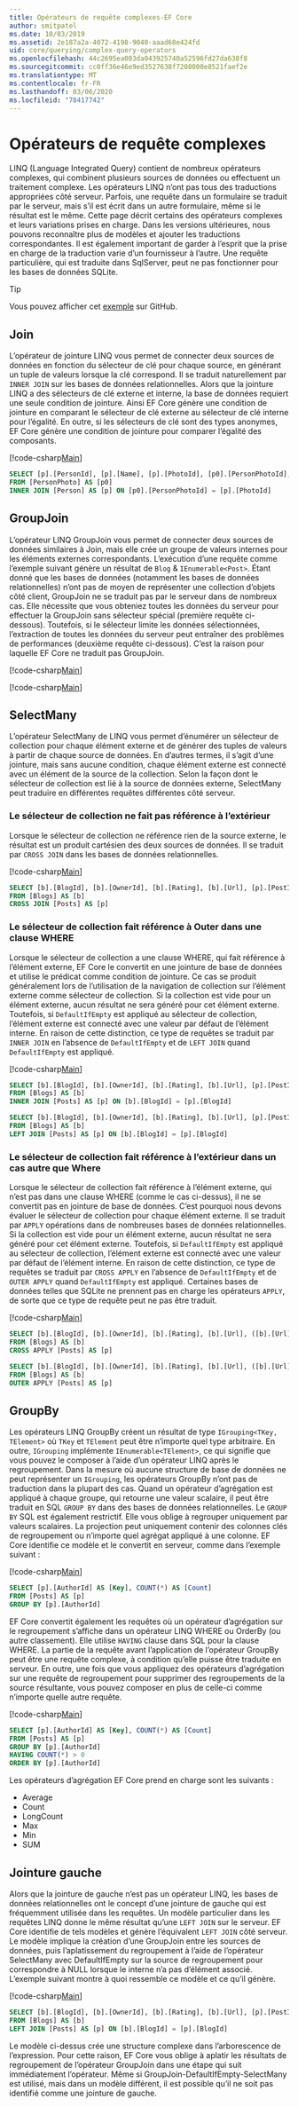 ```yaml
---
title: Opérateurs de requête complexes-EF Core
author: smitpatel
ms.date: 10/03/2019
ms.assetid: 2e187a2a-4072-4198-9040-aaad68e424fd
uid: core/querying/complex-query-operators
ms.openlocfilehash: 44c2695ea003da043925740a52596fd27da638f8
ms.sourcegitcommit: cc0ff36e46e9ed3527638f7208000e8521faef2e
ms.translationtype: MT
ms.contentlocale: fr-FR
ms.lasthandoff: 03/06/2020
ms.locfileid: "78417742"
---
```

# <a name="complex-query-operators"></a>Opérateurs de requête complexes

LINQ (Language Integrated Query) contient de nombreux opérateurs complexes, qui combinent plusieurs sources de données ou effectuent un traitement complexe. Les opérateurs LINQ n’ont pas tous des traductions appropriées côté serveur. Parfois, une requête dans un formulaire se traduit par le serveur, mais s’il est écrit dans un autre formulaire, même si le résultat est le même. Cette page décrit certains des opérateurs complexes et leurs variations prises en charge. Dans les versions ultérieures, nous pouvons reconnaître plus de modèles et ajouter les traductions correspondantes. Il est également important de garder à l’esprit que la prise en charge de la traduction varie d’un fournisseur à l’autre. Une requête particulière, qui est traduite dans SqlServer, peut ne pas fonctionner pour les bases de données SQLite.

> [!TIP]
> Vous pouvez afficher cet [exemple](https://github.com/dotnet/EntityFramework.Docs/tree/master/samples/core/Querying) sur GitHub.

## <a name="join"></a>Join

L’opérateur de jointure LINQ vous permet de connecter deux sources de données en fonction du sélecteur de clé pour chaque source, en générant un tuple de valeurs lorsque la clé correspond. Il se traduit naturellement par `INNER JOIN` sur les bases de données relationnelles. Alors que la jointure LINQ a des sélecteurs de clé externe et interne, la base de données requiert une seule condition de jointure. Ainsi EF Core génère une condition de jointure en comparant le sélecteur de clé externe au sélecteur de clé interne pour l’égalité. En outre, si les sélecteurs de clé sont des types anonymes, EF Core génère une condition de jointure pour comparer l’égalité des composants.

[!code-csharp[Main](../../../samples/core/Querying/ComplexQuery/Sample.cs#Join)]

```SQL
SELECT [p].[PersonId], [p].[Name], [p].[PhotoId], [p0].[PersonPhotoId], [p0].[Caption], [p0].[Photo]
FROM [PersonPhoto] AS [p0]
INNER JOIN [Person] AS [p] ON [p0].[PersonPhotoId] = [p].[PhotoId]
```

## <a name="groupjoin"></a>GroupJoin

L’opérateur LINQ GroupJoin vous permet de connecter deux sources de données similaires à Join, mais elle crée un groupe de valeurs internes pour les éléments externes correspondants. L’exécution d’une requête comme l’exemple suivant génère un résultat de `Blog` & `IEnumerable<Post>`. Étant donné que les bases de données (notamment les bases de données relationnelles) n’ont pas de moyen de représenter une collection d’objets côté client, GroupJoin ne se traduit pas par le serveur dans de nombreux cas. Elle nécessite que vous obteniez toutes les données du serveur pour effectuer la GroupJoin sans sélecteur spécial (première requête ci-dessous). Toutefois, si le sélecteur limite les données sélectionnées, l’extraction de toutes les données du serveur peut entraîner des problèmes de performances (deuxième requête ci-dessous). C’est la raison pour laquelle EF Core ne traduit pas GroupJoin.

[!code-csharp[Main](../../../samples/core/Querying/ComplexQuery/Sample.cs#GroupJoin)]

[!code-csharp[Main](../../../samples/core/Querying/ComplexQuery/Sample.cs#GroupJoinComposed)]

## <a name="selectmany"></a>SelectMany

L’opérateur SelectMany de LINQ vous permet d’énumérer un sélecteur de collection pour chaque élément externe et de générer des tuples de valeurs à partir de chaque source de données. En d’autres termes, il s’agit d’une jointure, mais sans aucune condition, chaque élément externe est connecté avec un élément de la source de la collection. Selon la façon dont le sélecteur de collection est lié à la source de données externe, SelectMany peut traduire en différentes requêtes différentes côté serveur.

### <a name="collection-selector-doesnt-reference-outer"></a>Le sélecteur de collection ne fait pas référence à l’extérieur

Lorsque le sélecteur de collection ne référence rien de la source externe, le résultat est un produit cartésien des deux sources de données. Il se traduit par `CROSS JOIN` dans les bases de données relationnelles.

[!code-csharp[Main](../../../samples/core/Querying/ComplexQuery/Sample.cs#SelectManyConvertedToCrossJoin)]

```SQL
SELECT [b].[BlogId], [b].[OwnerId], [b].[Rating], [b].[Url], [p].[PostId], [p].[AuthorId], [p].[BlogId], [p].[Content], [p].[Rating], [p].[Title]
FROM [Blogs] AS [b]
CROSS JOIN [Posts] AS [p]
```

### <a name="collection-selector-references-outer-in-a-where-clause"></a>Le sélecteur de collection fait référence à Outer dans une clause WHERE

Lorsque le sélecteur de collection a une clause WHERE, qui fait référence à l’élément externe, EF Core le convertit en une jointure de base de données et utilise le prédicat comme condition de jointure. Ce cas se produit généralement lors de l’utilisation de la navigation de collection sur l’élément externe comme sélecteur de collection. Si la collection est vide pour un élément externe, aucun résultat ne sera généré pour cet élément externe. Toutefois, si `DefaultIfEmpty` est appliqué au sélecteur de collection, l’élément externe est connecté avec une valeur par défaut de l’élément interne. En raison de cette distinction, ce type de requêtes se traduit par `INNER JOIN` en l’absence de `DefaultIfEmpty` et de `LEFT JOIN` quand `DefaultIfEmpty` est appliqué.

[!code-csharp[Main](../../../samples/core/Querying/ComplexQuery/Sample.cs#SelectManyConvertedToJoin)]

```SQL
SELECT [b].[BlogId], [b].[OwnerId], [b].[Rating], [b].[Url], [p].[PostId], [p].[AuthorId], [p].[BlogId], [p].[Content], [p].[Rating], [p].[Title]
FROM [Blogs] AS [b]
INNER JOIN [Posts] AS [p] ON [b].[BlogId] = [p].[BlogId]

SELECT [b].[BlogId], [b].[OwnerId], [b].[Rating], [b].[Url], [p].[PostId], [p].[AuthorId], [p].[BlogId], [p].[Content], [p].[Rating], [p].[Title]
FROM [Blogs] AS [b]
LEFT JOIN [Posts] AS [p] ON [b].[BlogId] = [p].[BlogId]
```

### <a name="collection-selector-references-outer-in-a-non-where-case"></a>Le sélecteur de collection fait référence à l’extérieur dans un cas autre que Where

Lorsque le sélecteur de collection fait référence à l’élément externe, qui n’est pas dans une clause WHERE (comme le cas ci-dessus), il ne se convertit pas en jointure de base de données. C’est pourquoi nous devons évaluer le sélecteur de collection pour chaque élément externe. Il se traduit par `APPLY` opérations dans de nombreuses bases de données relationnelles. Si la collection est vide pour un élément externe, aucun résultat ne sera généré pour cet élément externe. Toutefois, si `DefaultIfEmpty` est appliqué au sélecteur de collection, l’élément externe est connecté avec une valeur par défaut de l’élément interne. En raison de cette distinction, ce type de requêtes se traduit par `CROSS APPLY` en l’absence de `DefaultIfEmpty` et de `OUTER APPLY` quand `DefaultIfEmpty` est appliqué. Certaines bases de données telles que SQLite ne prennent pas en charge les opérateurs `APPLY`, de sorte que ce type de requête peut ne pas être traduit.

[!code-csharp[Main](../../../samples/core/Querying/ComplexQuery/Sample.cs#SelectManyConvertedToApply)]

```SQL
SELECT [b].[BlogId], [b].[OwnerId], [b].[Rating], [b].[Url], ([b].[Url] + N'=>') + [p].[Title] AS [p]
FROM [Blogs] AS [b]
CROSS APPLY [Posts] AS [p]

SELECT [b].[BlogId], [b].[OwnerId], [b].[Rating], [b].[Url], ([b].[Url] + N'=>') + [p].[Title] AS [p]
FROM [Blogs] AS [b]
OUTER APPLY [Posts] AS [p]
```

## <a name="groupby"></a>GroupBy

Les opérateurs LINQ GroupBy créent un résultat de type `IGrouping<TKey, TElement>` où `TKey` et `TElement` peut être n’importe quel type arbitraire. En outre, `IGrouping` implémente `IEnumerable<TElement>`, ce qui signifie que vous pouvez le composer à l’aide d’un opérateur LINQ après le regroupement. Dans la mesure où aucune structure de base de données ne peut représenter un `IGrouping`, les opérateurs GroupBy n’ont pas de traduction dans la plupart des cas. Quand un opérateur d’agrégation est appliqué à chaque groupe, qui retourne une valeur scalaire, il peut être traduit en SQL `GROUP BY` dans des bases de données relationnelles. Le `GROUP BY` SQL est également restrictif. Elle vous oblige à regrouper uniquement par valeurs scalaires. La projection peut uniquement contenir des colonnes clés de regroupement ou n’importe quel agrégat appliqué à une colonne. EF Core identifie ce modèle et le convertit en serveur, comme dans l’exemple suivant :

[!code-csharp[Main](../../../samples/core/Querying/ComplexQuery/Sample.cs#GroupBy)]

```SQL
SELECT [p].[AuthorId] AS [Key], COUNT(*) AS [Count]
FROM [Posts] AS [p]
GROUP BY [p].[AuthorId]
```

EF Core convertit également les requêtes où un opérateur d’agrégation sur le regroupement s’affiche dans un opérateur LINQ WHERE ou OrderBy (ou autre classement). Elle utilise `HAVING` clause dans SQL pour la clause WHERE. La partie de la requête avant l’application de l’opérateur GroupBy peut être une requête complexe, à condition qu’elle puisse être traduite en serveur. En outre, une fois que vous appliquez des opérateurs d’agrégation sur une requête de regroupement pour supprimer des regroupements de la source résultante, vous pouvez composer en plus de celle-ci comme n’importe quelle autre requête.

[!code-csharp[Main](../../../samples/core/Querying/ComplexQuery/Sample.cs#GroupByFilter)]

```SQL
SELECT [p].[AuthorId] AS [Key], COUNT(*) AS [Count]
FROM [Posts] AS [p]
GROUP BY [p].[AuthorId]
HAVING COUNT(*) > 0
ORDER BY [p].[AuthorId]
```

Les opérateurs d’agrégation EF Core prend en charge sont les suivants :

- Average
- Count
- LongCount
- Max
- Min
- SUM

## <a name="left-join"></a>Jointure gauche

Alors que la jointure de gauche n’est pas un opérateur LINQ, les bases de données relationnelles ont le concept d’une jointure de gauche qui est fréquemment utilisée dans les requêtes. Un modèle particulier dans les requêtes LINQ donne le même résultat qu’une `LEFT JOIN` sur le serveur. EF Core identifie de tels modèles et génère l’équivalent `LEFT JOIN` côté serveur. Le modèle implique la création d’une GroupJoin entre les sources de données, puis l’aplatissement du regroupement à l’aide de l’opérateur SelectMany avec DefaultIfEmpty sur la source de regroupement pour correspondre à NULL lorsque le interne n’a pas d’élément associé. L’exemple suivant montre à quoi ressemble ce modèle et ce qu’il génère.

[!code-csharp[Main](../../../samples/core/Querying/ComplexQuery/Sample.cs#LeftJoin)]

```SQL
SELECT [b].[BlogId], [b].[OwnerId], [b].[Rating], [b].[Url], [p].[PostId], [p].[AuthorId], [p].[BlogId], [p].[Content], [p].[Rating], [p].[Title]
FROM [Blogs] AS [b]
LEFT JOIN [Posts] AS [p] ON [b].[BlogId] = [p].[BlogId]
```

Le modèle ci-dessus crée une structure complexe dans l’arborescence de l’expression. Pour cette raison, EF Core vous oblige à aplatir les résultats de regroupement de l’opérateur GroupJoin dans une étape qui suit immédiatement l’opérateur. Même si GroupJoin-DefaultIfEmpty-SelectMany est utilisé, mais dans un modèle différent, il est possible qu’il ne soit pas identifié comme une jointure de gauche.
